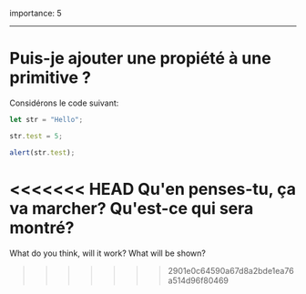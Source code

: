 importance: 5

---

# Puis-je ajouter une propiété à une primitive ?


Considérons le code suivant:

```js
let str = "Hello";

str.test = 5;

alert(str.test);
```

<<<<<<< HEAD
Qu'en penses-tu, ça va marcher? Qu'est-ce qui sera montré?
=======
What do you think, will it work? What will be shown?
>>>>>>> 2901e0c64590a67d8a2bde1ea76a514d96f80469
